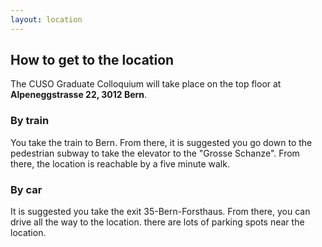 ```yaml
---
layout: location
---
```


## How to get to the location
The CUSO Graduate Colloquium will take place on the top floor at
**Alpeneggstrasse 22, 3012 Bern**.

### By train
You take the train to Bern.
From there, it is suggested you
go down to the pedestrian subway to take the elevator to the "Grosse Schanze".
From there, the location is reachable by a five minute walk.

### By car
It is suggested you take the exit 35-Bern-Forsthaus.
From there, you can drive all the way to the location.
there are lots of parking spots near the location.